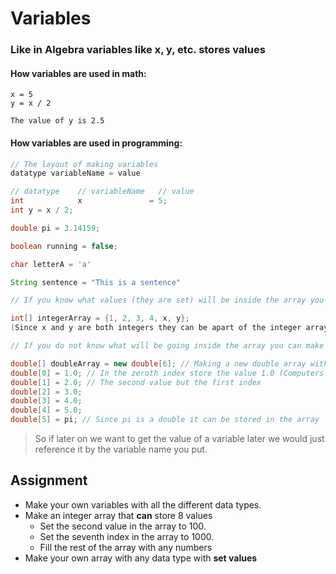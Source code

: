 # Variables

### Like in Algebra variables like x, y, etc. stores values

#### How variables are used in math:

```
x = 5
y = x / 2

The value of y is 2.5
```

#### How variables are used in programming:

```java
// The layout of making variables
datatype variableName = value

// datatype    // variableName   // value
int            x               = 5;
int y = x / 2;

double pi = 3.14159;

boolean running = false;

char letterA = 'a'

String sentence = "This is a sentence"

// If you know what values (they are set) will be inside the array you can make an array like so:

int[] integerArray = {1, 2, 3, 4, x, y}; 
(Since x and y are both integers they can be apart of the integer array)

// If you do not know what will be going inside the array you can make an array like so: 

double[] doubleArray = new double[6]; // Making a new double array with the size of 6 (There can only be 6 values in the array)
double[0] = 1.0; // In the zeroth index store the value 1.0 (Computers start counting from zero)
double[1] = 2.0; // The second value but the first index
double[2] = 3.0;
double[3] = 4.0;
double[4] = 5.0;
double[5] = pi; // Since pi is a double it can be stored in the array
```
> So if later on we want to get the value of a variable later we would just reference it by the variable name you put.

## Assignment

* Make your own variables with all the different data types.
* Make an integer array that **can** store 8 values
    * Set the second value in the array to 100.
    * Set the seventh index in the array to 1000.
    * Fill the rest of the array with any numbers
* Make your own array with any data type with **set values**